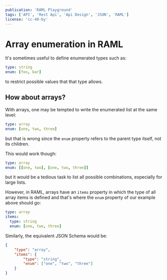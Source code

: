 ```yaml
---
publication: 'RAML Playground'
tags: ['API', 'Rest Api', 'Api Design', 'JSON', 'RAML']
license: 'cc-40-by'
---
```


# Array enumeration in RAML

It's sometimes useful to define enumerated types such as:
```yaml
type: string
enum: [foo, bar]
```
to restrict possible values that that type allows.

## How about arrays?

With arrays, one may be tempted to write the enumerated list at the same level:
```yaml
type: array
enum: [one, two, three]
```
but that is wrong since the `enum` property refers to the parent type itself, not its children. 

This would work though:
```yaml
type: array
enum: [[one, two], [one, two, three]]
```
but it would be a tedious task to list all possible combinations, especially for large lists.

However, in RAML, arrays have an `items` property in which the type of all array items is defined and that's where the `enum` property of our example above should go:
```yaml
type: array
items:
  type: string
  enum: [one, two, three]
```

Similarly, the equivalent JSON Schema would be:
```json
{
    "type": "array",
    "items": {
        "type": "string",
        "enum": ["one", "two", "three"]
    }
}
```
